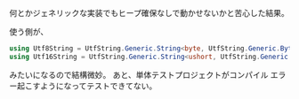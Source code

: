 ﻿何とかジェネリックな実装でもヒープ確保なしで動かせないかと苦心した結果。

使う側が、

```cs
using Utf8String = UtfString.Generic.String<byte, UtfString.Generic.ByteAccessor, UtfString.Generic.Utf8Decoder>;
using Utf16String = UtfString.Generic.String<ushort, UtfString.Generic.ShortAccessor, UtfString.Generic.Utf16Decoder<UtfString.Generic.ShortAccessor>>;
```

みたいになるので結構微妙。
あと、単体テストプロジェクトがコンパイル エラー起こすようになってテストできてない。
